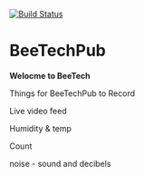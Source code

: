 [![Build Status](https://dev.azure.com/ijyi/DataPollen/_apis/build/status%2FLewjyi.BeeTechPub?branchName=main)](https://dev.azure.com/ijyi/DataPollen/_build/latest?definitionId=243&branchName=main)
# BeeTechPub

**Welocme to BeeTech**

Things for BeeTechPub to Record 

Live video feed

Humidity & temp 

Count 

noise - sound and decibels 

